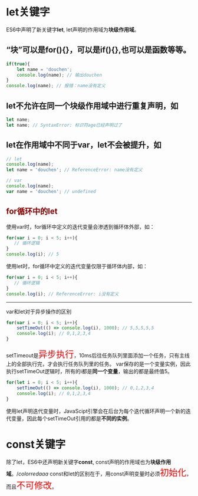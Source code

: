 # let关键字
ES6中声明了新关键字**let**, let声明的作用域为**块级作用域**。
## “块”可以是for(){}，可以是if(){},也可以是函数等等。
```Javascript
if(true){
    let name = 'douchen';
    console.log(name); // 输出douchen
}
console.log(name); // 报错：name没有定义
```

## let不允许在同一个块级作用域中进行重复声明，如
```JavaScript
let name;
let name; // SyntaxError: 标识符age已经声明过了
```

## let在作用域中不同于var，let不会被提升，如
```JavaScript
// let
console.log(name);
let name = 'douchen'; // ReferenceError: name没有定义

// var
console.log(name);
var name = 'douchen'; // undefined
```

## <font color='#8B0000'>for循环中的let</font>
使用var时，for循环中定义的迭代变量会渗透到循环体外部，如：
```JavaScript
for(var i = 0; i < 5; i++){
   // 循环逻辑
}
console.log(i); // 5
```
使用let时，for循环中定义的迭代变量仅限于循环体内部，如：
```JavaScript
for(var i = 0; i < 5; i++){
   // 循环逻辑
}
console.log(i); // ReferenceError: i没有定义
```
---
var和let对于异步操作的区别
```JavaScript
for(var i = 0; i < 5; i++){
    setTimeOut(() => console.log(i), 1000); // 5,5,5,5,5 
    console.log(i); // 0,1,2,3,4
}
```
setTimeout是<font color=red size=5>异步执行</font>，10ms后往任务队列里面添加一个任务，只有主线上的全部执行完，才会执行任务队列里的任务。
var保存的是一个变量实例，因此执行setTimeOut逻辑时，所有的i都是**同一个变量**，输出的都是最终值5。

```JavaScript
for(let i = 0; i < 5; i++){
    setTimeOut(() => console.log(i), 1000); // 0,1,2,3,4 
    console.log(i); // 0,1,2,3,4
}
```
使用let声明迭代变量时，JavaScipt引擎会在后台为每个迭代循环声明一个新的迭代变量，因此每个setTimeOut引用的都是**不同的实例**。

# const关键字
除了let，ES6中还声明新关键字**const**, const声明的作用域也为**块级作用域**。$/color{red} {aaa}$
const和let的区别在于，用const声明变量时必须<font color=red size=5>初始化</font>，而且<font color=red size=5>不可修改</font>。